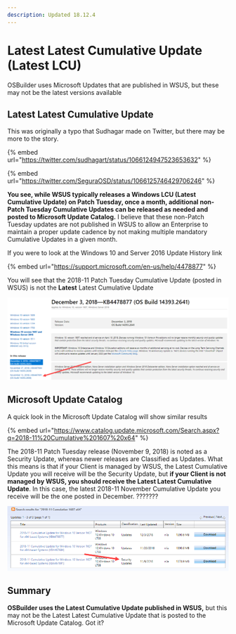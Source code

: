 ```yaml
---
description: Updated 18.12.4
---
```


# Latest Latest Cumulative Update \(Latest LCU\)

OSBuilder uses Microsoft Updates that are published in WSUS, but these may not be the latest versions available

## Latest Latest Cumulative Update

This was originally a typo that Sudhagar made on Twitter, but there may be more to the story.

{% embed url="https://twitter.com/sudhagart/status/1066124947523653632" %}

{% embed url="https://twitter.com/SeguraOSD/status/1066125746429706246" %}

**You see, while WSUS typically releases a Windows LCU \(Latest Cumulative Update\) on Patch Tuesday, once a month, additional non-Patch Tuesday Cumulative Updates can be released as needed and posted to Microsoft Update Catalog.**  I believe that these non-Patch Tuesday updates are not published in WSUS to allow an Enterprise to maintain a proper update cadence by not making multiple mandatory Cumulative Updates in a given month.

If you were to look at the Windows 10 and Server 2016 Update History link

{% embed url="https://support.microsoft.com/en-us/help/4478877" %}

You will see that the 2018-11 Patch Tuesday Cumulative Update \(posted in WSUS\) is not the **Latest** Latest Cumulative Update

![2018-11 Patch Tuesday \(November 13, 2018\)](../../.gitbook/assets/2018-12-04_17-11-24%20%281%29.png)

## Microsoft Update Catalog

A quick look in the Microsoft Update Catalog will show similar results

{% embed url="https://www.catalog.update.microsoft.com/Search.aspx?q=2018-11%20Cumulative%201607%20x64" %}

The 2018-11 Patch Tuesday release \(November 9, 2018\) is noted as a Security Update, whereas newer releases are Classified as Updates.  What this means is that if your Client is managed by WSUS, the Latest Cumulative Update you will receive will be the Security Update, but **if your Client is not managed by WSUS, you should receive the Latest Latest Cumulative Update**.  In this case, the latest 2018-11 November Cumulative Update you receive will be the one posted in December.  ???????

![2018-11 Patch Tuesday Security Update](../../.gitbook/assets/2018-12-04_17-09-43.png)

## Summary

**OSBuilder uses the Latest Cumulative Update published in WSUS,** but this may not be the Latest Latest Cumulative Update that is posted to the Microsoft Update Catalog.  Got it?




